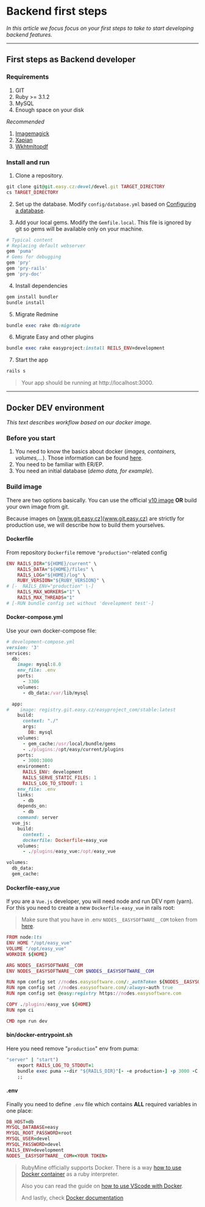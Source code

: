 # Backend first steps

*In this article we focus focus on your first steps to take to start developing backend features.*

---


## First steps as Backend developer

### Requirements

1. GIT
2. Ruby >= 3.1.2
3. MySQL
4. Enough space on your disk

*Recommended*

1. [Imagemagick](https://imagemagick.org/index.php)
2. [Xapian](https://xapian.org/download)
3. [Wkhtmltopdf](https://wkhtmltopdf.org/)


### Install and run

1. Clone a repository.

```ruby
git clone git@git.easy.cz:devel/devel.git TARGET_DIRECTORY
cs TARGET_DIRECTORY
```

2. Set up the database. Modify `config/database.yml` based on [Configuring a database](https://guides.rubyonrails.org/configuring.html#configuring-a-database).

3. Add your local gems. Modify the `Gemfile.local`. This file is ignored by git so gems will be available only on your machine. 

```ruby
# Typical content
# Replacing default webserver
gem 'puma'
# Gems for debugging
gem 'pry'
gem 'pry-rails'
gem 'pry-doc'

```

4. Install dependencies

```ruby
gem install bundler
bundle install
```

5. Migrate Redmine

```ruby
bundle exec rake db:migrate
```

6. Migrate Easy and other plugins

```ruby
bundle exec rake easyproject:install REILS_ENV=development
```

7. Start the app

```ruby
rails s
```
> Your app should be running at http://localhost:3000.

---

## Docker DEV environment

*This text describes workflow based on our docker image.*

### Before you start

1. You need to know the basics about docker (*images, containers, volumes,...*). 
   Those information can be found [here](https://docs.docker.com/get-started/overview/).
2. You need to be familiar with ER/EP.
3. You need an initial database (*demo data, for example*).

### Build image

There are two options basically. You can use the official [v10 image](https://git.easy.cz/easyproject_com/stable/container_registry) **OR** build your own image from git.

Because images on [www.git.easy.cz](www.git.easy.cz) are strictly for production use, we will describe how to build them yourselves.

#### Dockerfile

From repository `Dockerfile` remove `"production"`-related config

```ruby
ENV RAILS_DIR="${HOME}/current" \
    RAILS_DATA="${HOME}/files" \
    RAILS_LOG="${HOME}/log" \
    RUBY_VERSION="${RUBY_VERSION}" \
# [-  RAILS_ENV="production" \-]
    RAILS_MAX_WORKERS="1" \
    RAILS_MAX_THREADS="1"
# [-RUN bundle config set without 'development test'-]
```

#### Docker-compose.yml

Use your own docker-compose file:

```ruby
# development-compose.yml
version: '3'
services:
  db:
    image: mysql:8.0
    env_file: .env
    ports:
      - 3306
    volumes:
      - db_data:/var/lib/mysql

  app:
#    image: registry.git.easy.cz/easyproject_com/stable:latest
    build:
      context: "./"
      args:
        DB: mysql
    volumes:
      - gem_cache:/usr/local/bundle/gems
      - ./plugins:/opt/easy/current/plugins
    ports:
      - 3000:3000
    environment:
      RAILS_ENV: development
      RAILS_SERVE_STATIC_FILES: 1
      RAILS_LOG_TO_STDOUT: 1
    env_file: .env
    links:
      - db
    depends_on:
      - db
    command: server
  vue_js:
    build:
      context: .
      dockerfile: Dockerfile-easy_vue
    volumes:
      - ./plugins/easy_vue:/opt/easy_vue

volumes:
  db_data:
  gem_cache:
```

#### Dockerfile-easy_vue

If you are a `Vue.js` developer, you will need node and run DEV npm (yarn). For this you need to create a new `Dockerfile-easy_vue` in rails root:

> Make sure that you have in .env `NODES__EASYSOFTWARE__COM` token from [here](https://nodes.easysoftware.com).


```ruby
FROM node:lts
ENV HOME "/opt/easy_vue"
VOLUME "/opt/easy_vue"
WORKDIR ${HOME}

ARG NODES__EASYSOFTWARE__COM
ENV NODES__EASYSOFTWARE__COM $NODES__EASYSOFTWARE__COM

RUN npm config set //nodes.easysoftware.com/:_authToken ${NODES__EASYSOFTWARE__COM}
RUN npm config set //nodes.easysoftware.com/:always-auth true
RUN npm config set @easy:registry https://nodes.easysoftware.com

COPY ./plugins/easy_vue ${HOME}
RUN npm ci

CMD npm run dev

```

#### bin/docker-entrypoint.sh

Here you need remove "`production`" env from puma:

```ruby
"server" | "start")
    export RAILS_LOG_TO_STDOUT=1
    bundle exec puma --dir "${RAILS_DIR}"[- -e production-] -p 3000 -C "${RAILS_DIR}/config/easy_puma.rb"
    ;;

```

#### .env

Finally you need to define `.env` file which contains **ALL** required variables in one place:

```ruby
DB_HOST=db
MYSQL_DATABASE=easy
MYSQL_ROOT_PASSWORD=root
MYSQL_USER=devel
MYSQL_PASSWORD=devel
RAILS_ENV=development
NODES__EASYSOFTWARE__COM=<YOUR TOKEN>

```

> RubyMine officially supports Docker. There is a way [how to use Docker container](https://www.jetbrains.com/help/ruby/docker.html) as a ruby interpreter.
>
>Also you can read the guide on [how to use VScode with Docker](https://docs.microsoft.com/en-us/learn/modules/use-docker-container-dev-env-vs-code/2-use-as-development-environment).
>
>And lastly, check [Docker documentation](https://docs.docker.com/compose/compose-file/compose-file-v3)
